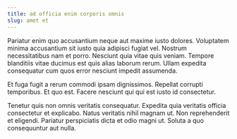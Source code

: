 ```yaml
---
title: ad officia enim corporis omnis
slug: amet et
---
```


Pariatur enim quo accusantium neque aut maxime iusto dolores. Voluptatem minima accusantium sit iusto quia adipisci fugiat vel. Nostrum necessitatibus nam et porro. Nesciunt quia vitae quis veniam. Tempore blanditiis vitae ducimus est quis alias laborum rerum. Ullam expedita consequatur cum quos error nesciunt impedit assumenda.

Et fuga fugit a rerum commodi ipsam dignissimos. Repellat corrupti temporibus. Et quo est. Facere nesciunt qui qui est iusto id consectetur.

Tenetur quis non omnis veritatis consequatur. Expedita quia veritatis officia consectetur et explicabo. Natus veritatis nihil magnam ut. Non reprehenderit et eligendi. Pariatur perspiciatis dicta et odio magni ut. Soluta a quo consequuntur aut nulla.
